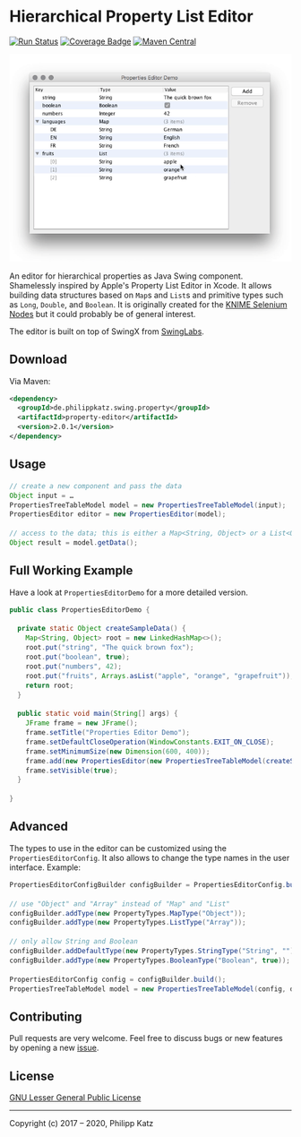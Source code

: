 Hierarchical Property List Editor
=================================

[![Run Status](https://api.shippable.com/projects/58f65c38d1780a07007b7145/badge?branch=master)](https://app.shippable.com/github/qqilihq/property-editor)
[![Coverage Badge](https://api.shippable.com/projects/58f65c38d1780a07007b7145/coverageBadge?branch=master)](https://app.shippable.com/github/qqilihq/property-editor)
[![Maven Central](https://maven-badges.herokuapp.com/maven-central/de.philippkatz.swing.property/property-editor/badge.svg)](http://mvnrepository.com/artifact/de.philippkatz.swing.property/property-editor)

![Demo](demo.gif)

An editor for hierarchical properties as Java Swing component. Shamelessly
inspired by Apple's Property List Editor in Xcode. It allows building data
structures based on `Map`s and `List`s and primitive types such as `Long`,
`Double`, and `Boolean`. It is originally created for the [KNIME Selenium
Nodes][1] but it could probably be of general interest.

The editor is built on top of SwingX from [SwingLabs][3].

Download
--------

Via Maven:

```xml
<dependency>
  <groupId>de.philippkatz.swing.property</groupId>
  <artifactId>property-editor</artifactId>
  <version>2.0.1</version>
</dependency>
```

Usage
-----

```java
// create a new component and pass the data
Object input = …
PropertiesTreeTableModel model = new PropertiesTreeTableModel(input);
PropertiesEditor editor = new PropertiesEditor(model);

// access to the data; this is either a Map<String, Object> or a List<Object>
Object result = model.getData();
```

Full Working Example
-----------------------

Have a look at `PropertiesEditorDemo` for a more detailed version.

```java
public class PropertiesEditorDemo {

  private static Object createSampleData() {
    Map<String, Object> root = new LinkedHashMap<>();
    root.put("string", "The quick brown fox");
    root.put("boolean", true);
    root.put("numbers", 42);
    root.put("fruits", Arrays.asList("apple", "orange", "grapefruit"));
    return root;
  }

  public static void main(String[] args) {
    JFrame frame = new JFrame();
    frame.setTitle("Properties Editor Demo");
    frame.setDefaultCloseOperation(WindowConstants.EXIT_ON_CLOSE);
    frame.setMinimumSize(new Dimension(600, 400));
    frame.add(new PropertiesEditor(new PropertiesTreeTableModel(createSampleData())));
    frame.setVisible(true);
  }

}
```

Advanced
--------

The types to use in the editor can be customized using the
`PropertiesEditorConfig`. It also allows to change the type names in the user
interface. Example:

```java
PropertiesEditorConfigBuilder configBuilder = PropertiesEditorConfig.builder();

// use "Object" and "Array" instead of "Map" and "List"
configBuilder.addType(new PropertyTypes.MapType("Object"));
configBuilder.addType(new PropertyTypes.ListType("Array"));

// only allow String and Boolean
configBuilder.addDefaultType(new PropertyTypes.StringType("String", ""));
configBuilder.addType(new PropertyTypes.BooleanType("Boolean", true));

PropertiesEditorConfig config = configBuilder.build();
PropertiesTreeTableModel model = new PropertiesTreeTableModel(config, data);
```


Contributing
------------

Pull requests are very welcome. Feel free to discuss bugs or new features by
opening a new [issue][2].

License
-------

[GNU Lesser General Public License](https://www.gnu.org/licenses/lgpl.txt)

- - -

Copyright (c) 2017 – 2020, Philipp Katz

[1]: http://seleniumnodes.com
[2]: https://github.com/qqilihq/property-editor/issues
[3]: https://en.wikipedia.org/wiki/SwingLabs
